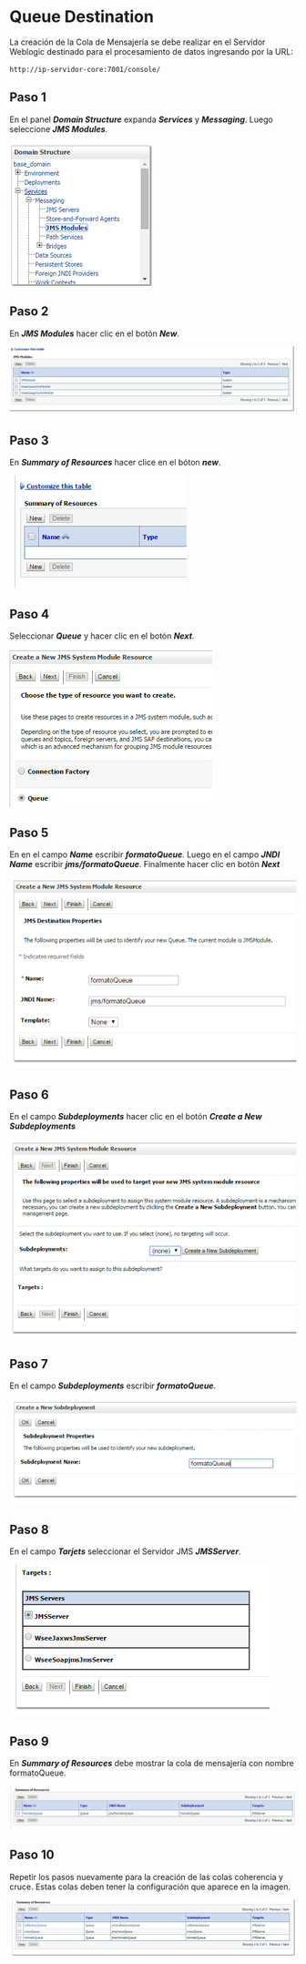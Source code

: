# Queue Destination

La creación de la Cola de Mensajería se debe realizar en el Servidor Weblogic destinado para el procesamiento de datos ingresando por la URL:

```
http://ip-servidor-core:7001/console/
```
## Paso 1

En el panel ***Domain Structure*** expanda ***Services*** y ***Messaging***. Luego seleccione ***JMS Modules***.

![Git Paso 1](img/queuepaso1.PNG)

## Paso 2

En ***JMS Modules*** hacer clic en el botón ***New***.

![Git Paso 2](img/queuepaso2.PNG)

## Paso 3

En  ***Summary of Resources*** hacer clice en el bóton ***new***.

![Git Paso 3](img/queuepaso3.PNG)

## Paso 4

Seleccionar ***Queue*** y hacer clic en el botón ***Next***.

![Git Paso 4](img/queuepaso4.PNG)

## Paso 5

En  en el campo ***Name***  escribir ***formatoQueue***. 
Luego en el campo ***JNDI Name*** escribir ***jms/formatoQueue***. Finalmente hacer clic en botón ***Next***

![Git Paso 5](img/queuepaso5.PNG)
## Paso 6

En el campo ***Subdeployments*** hacer clic en el botón ***Create a New Subdeployments***

![Git Paso 6](img/queuepaso6.PNG)
## Paso 7 
En el campo ***Subdeployments*** escribir ***formatoQueue***.

![Git Paso 7](img/queuepaso7.PNG)
## Paso 8

En el campo ***Tarjets*** seleccionar el Servidor JMS ***JMSServer***.

![Git Paso 8](img/queuepaso8.PNG)
## Paso 9

En ***Summary of Resources*** debe mostrar la cola de mensajería  con nombre formatoQueue. 

![Git Paso 9](img/queuepaso9.PNG)
## Paso 10

Repetir los pasos nuevamente para la creación de las colas coherencia y cruce. Estas colas deben tener la configuración que aparece en la imagen.

![Git Paso 10](img/queuepaso10.PNG)